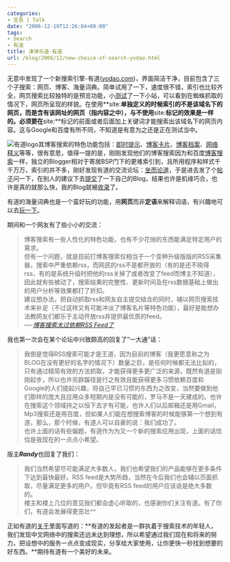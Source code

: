 ```yaml
---
categories:
- 言吾 | Talk
date: "2006-12-19T12:26:04+08:00"
tags:
- Search
- 有道
title: 津津乐道-有道
url: /blog/2006/12/new-choice-of-search-yodao.html
---
```

无意中发现了一个新搜索引擎-有道([yodao.com](http://www.yodao.com/ "有道搜索"))，界面简洁干净，目前包含了三个子搜索：网页、博客、海量词典。简单试用了一下，速度很不错，索引也比较齐全，网页搜索比较独特的是预览功能，小[测试](http://www.yodao.com/search?lq=site%3Awww.zhu8.net&ue=utf8&keyfrom=web.bottom&q=site%3Awww.zhu8.net+zhu8 "site:www.zhu8.net zhu8&有道搜索")了一下小站，可以看到在蜘蛛抓取的情况下，网页所呈现的样貌。在使用**site:**单独定义的时候索引的不是该域名下的网页，而是含有该网址的网页（指内容之中），与不使用**site:**标记的效果是一样的。必须要在**site:**标记的前面或者后面加上关键词才能搜索出该域名下的网页内容。这与Google和百度有所不同，不知道是有意为之还是正在测试当中。

![有道logo](/images/yodao.gif "有道logo")其博客搜索的特色功能包括：[即时提示](http://www.yodao.com/help/websearch/features/002/)、[博客卡片](http://www.yodao.com/help/blogsearch/features/001/)、[博客档案](http://www.yodao.com/help/blogsearch/features/002/)、[网络释义](http://www.yodao.com/help/dict/features/001/)等等，很有意思，值得一提的是，刚刚发现他们的博客搜索因为和百度[博客搜索](http://blogsearch.baidu.com/ "百度博客搜索")一样，独立的Blogger相对于寄居BSP门下的更难索引到，且所用程序和样式千千万万，索引的并不多，刚好发现有道的交流论坛：[坐而论道](http://u.yodao.com/ "坐而论道")，于是进去发了个[帖子](http://u.yodao.com/viewthread.php?tid=229&extra=page%3D1)问一下，在别人的建议下去[提交](http://tellbot.yodao.com/report?type=BLOG "有道登录您的网站")了一下自己的Blog，结果也许是机缘巧合，也许是真的就那么快，我的Blog就被[收录](http://blog.yodao.com/search?q=zhu8&t=a&keyfrom=blog.bar "zhu8&有道博客搜索")了。

有道的海量词典也是一个蛮好玩的功能，用**网页**而非**定语**来解释词语，有兴趣地可以去[玩一下](http://www.yodao.com/help/dict/features/001/)。  
<!--more-->

期间和一个网友有了些小小的交流：

> 博客搜索有一些人性化的特色功能，也有不少花俏的东西能满足特定用户的需求。  
> 但有一个问题，就是目前打博客搜索仅相当于一个变种升级版版的RSS采集器，搜索中严重依赖rss，而网民的rss不是都开放的（有的是还不晓得rss，有的是系统升级时把他的rss关掉了或者改变了feed而博主不知道），因此就有些被动了，搜索结果的完整性、更新时间及在rss数据基础上做出的用户分析等效果都打了折扣。  
> 建议想办法，把自动抓取rss和网友自主提交结合的同时，辅以网页搜索技术来补足（不过这样又有可能冲淡了博客名片等特色功能），最好是能想办法教网友们都乐于主动开放rss并提供最优质的feed。  
> &#8212;-*[博客搜索太过依赖RSS Feed了](http://u.yodao.com/viewthread.php?tid=240&extra=page%3D1 "博客搜索太过依赖RSS Feed了")*

我也第一次会在某个论坛中兴致颇高的回复了&#8221;一大通&#8221;话：

> 我倒是觉得RSS搜索可能才是王道，因为目前的博客（我更愿意称之为BLOG在没有更好的名字的情况下）数量之巨，是任何时候都无法比拟的，只有通过精简有效的方法抓取，才能获得更多更广泛的来源，既然有道是刚刚起步，所以也许另辟蹊径是行之有效且能获得更多习惯依赖百度和Google的人们提起兴趣，将自己早已习惯的东西为之改变，当然要做到他们那样的庞大且应用众多短期内是没有可能的，罗马不是一天建成的。也许在搜索这个领域持之以恒下去才有可能，也许人们以后邮箱还是用Gmail，Mp3搜索还是用百度，但如果人们能在想搜索博客的时候能够第一个想到有道，那么，那个时候，有道人可以自豪的说：我们成功了。  
> 也许上面的话有些偏题，有道作为为又一个新的搜索应用出现，上面的话恰恰是我现在的一点点小希望。

版主***Randy***也回复了我们：

> 我们当然希望尽可能满足大多数人，我们也希望我们的产品能够在更多条件下达到最快最好。RSS feed是大势所趋，当然在今后我们也会辅以页面抓取，尽量满足更多的用户。但毕竟有RSS feed的用户应该说是绝大多数的。  
> 楼主和楼上几位的意见我们都会虚心听取的，也感谢你们关注有道。有了你们，有道会发展得更茁壮^^

正如有道的[关于](http://www.yodao.com/about/index.html "关于有道")里面写道的：**有道的发起者是一群执着于搜索技术的年轻人，我们发现中文网络中的搜索还远未达到理想，所以希望通过我们现在和将来的努力，把设想中的服务一点点变成现实，分享给大家使用，让你更快一秒找到想要的好东西。**期待有道有一个美好的未来。